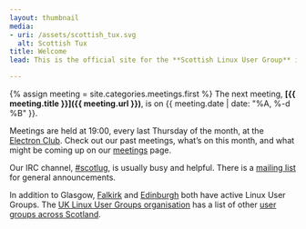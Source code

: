 ```yaml
---
layout: thumbnail
media:
- uri: /assets/scottish_tux.svg
  alt: Scottish Tux
title: Welcome
lead: This is the official site for the **Scottish Linux User Group** in Glasgow.

---
```


{% assign meeting = site.categories.meetings.first %}
The next meeting, **[{{ meeting.title }}]({{ meeting.url }})**, is on {{ meeting.date | date: "%A, %-d %B" }}.

Meetings are held at 19:00, every last Thursday of the month, at the [Electron Club][].  Check out our past meetings, what’s on this month, and what might be coming up on our [meetings](/meetings) page.

Our IRC channel, [#scotlug][], is usually busy and helpful.  There is a [mailing list][] for general announcements.

In addition to Glasgow, [Falkirk][] and [Edinburgh][] both have active Linux User Groups.  The [UK Linux User Groups organisation][] has a list of other [user groups across Scotland][].

[Electron Club]: http://www.electronclub.org/doku.php
[#scotlug]: https://webchat.freenode.net/?randomnick=1&amp;channels=%23scotlug&amp;prompt=1
[mailing list]: http://mailman.lug.org.uk/mailman/listinfo/scottish
[Falkirk]: https://plus.google.com/115476628113417487323
[Edinburgh]: http://www.edlug.org.uk/
[UK Linux User Groups organisation]: https://lug.org.uk/
[user groups across Scotland]: https://lug.org.uk/lugs/scotland
[Registration and more information is available here]: https://2015.spaceappschallenge.org/location/glasgow/
